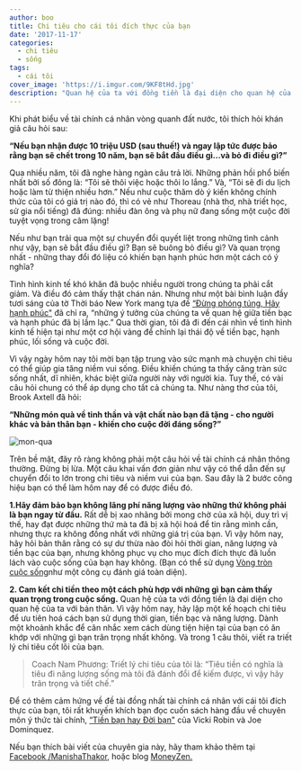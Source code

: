 ```yaml
---
author: boo
title: Chi tiêu cho cái tôi đích thực của bạn
date: '2017-11-17'
categories:
  - chi tiêu
  - sống
tags:
  - cái tôi
cover_image: 'https://i.imgur.com/9KF8tHd.jpg'
description: "Quan hệ của ta với đồng tiền là đại diện cho quan hệ của ta với bản thân. Bạn có đang chi tiêu cho những điều thực sự quan trọng?"
---
```


Khi phát biểu về tài chính cá nhân vòng quanh đất nước, tôi thích hỏi khán giả câu hỏi sau:

**“Nếu bạn nhận được 10 triệu USD (sau thuế!) và ngay lập tức được bảo rằng bạn sẽ chết trong 10 năm, bạn sẽ bắt đầu điều gì...và bỏ đi điều gì?”**

Qua nhiều năm, tôi đã nghe hàng ngàn câu trả lời. Những phản hồi phổ biến nhất bởi số đông là: “Tôi sẽ thôi việc hoặc thôi lo lắng.” Và, “Tôi sẽ đi du lịch hoặc làm từ thiện nhiều hơn.” Nếu như cuộc thăm dò ý kiến không chính thức của tôi có giá trị nào đó, thì có vẻ như Thoreau (nhà thơ, nhà triết học, sử gia nổi tiếng) đã đúng: nhiều đàn ông và phụ nữ đang sống một cuộc đời tuyệt vọng trong câm lặng!

Nếu như bạn trải qua một sự chuyển đổi quyết liệt trong những tình cảnh như vậy, bạn sẽ bắt đầu điều gì? Bạn sẽ buông bỏ điều gì? Và quan trọng nhất - những thay đổi đó liệu có khiến bạn hạnh phúc hơn một cách có ý nghĩa?

Tình hình kinh tế khó khăn đã buộc nhiều người trong chúng ta phải cắt giảm. Và điều đó cảm thấy thật chán nản. Nhưng như một bài bình luận đầy tươi sáng của tờ Thời báo New York mang tựa đề [“Đừng phóng túng, Hãy hạnh phúc"](http://www.nytimes.com/2012/07/08/opinion/sunday/dont-indulge-be-happy.html?_r=2&emc=eta1&) đã chỉ ra, “những ý tưởng của chúng ta về quan hệ giữa tiền bạc và hạnh phúc đã bị lầm lạc.” Qua thời gian, tôi đã đi đến cái nhìn về tình hình kinh tế hiện tại như một cơ hội vàng để chỉnh lại thái độ về tiền bạc, hạnh phúc, lối sống và cuộc đời.

Vì vậy ngày hôm nay tôi mời bạn tập trung vào sức mạnh mà chuyện chi tiêu có thể giúp gia tăng niềm vui sống. Điều khiến chúng ta thấy căng tràn sức sống nhất, dĩ nhiên, khác biệt giữa người này với người kia. Tuy thế, có vài câu hỏi chung có thể áp dụng cho tất cả chúng ta. Như nàng thơ của tôi, Brook Axtell đã hỏi:

**“Những món quà về tinh thần và vật chất nào bạn đã tặng - cho người khác và bản thân bạn - khiến cho cuộc đời đáng sống?”**

![mon-qua]({{site.baseurl}}/https://imgur.com/qIUnDgQ)

Trên bề mặt, đây rõ ràng không phải một câu hỏi về tài chính cá nhân thông thường. Đừng bị lừa. Một câu khai vấn đơn giản như vậy có thể dẫn đến sự chuyển đổi to lớn trong chi tiêu và niềm vui của bạn. Sau đây là 2 bước công hiệu bạn có thể làm hôm nay để có được điều đó.

**1.Hãy đảm bảo bạn không lãng phí năng lượng vào những thứ không phải là bạn ngay từ đầu.**
Rất dễ bị xao nhãng bởi mong chờ của xã hội, duy trì vị thế, hay đạt được những thứ mà ta đã bị xã hội hoá để tin rằng mình cần, nhưng thực ra không đồng nhất với những giá trị của bạn. Vì vậy hôm nay, hãy hỏi bản thân rằng có sự dư thừa nào đòi hỏi thời gian, năng lượng và tiền bạc của bạn, nhưng không phục vụ cho mục đích đích thực đã luồn lách vào cuộc sống của bạn hay không. (Bạn có thể sử dụng [Vòng tròn cuộc sống]( "https://coachnamphuong.com/posts/vong-tron-cuoc-song-cong-cu-danh-gia-suc-khoe-cua-health-coach/")như một công cụ đánh giá toàn diện).

**2. Cam kết chi tiền theo một cách phù hợp với những gì bạn cảm thấy quan trọng trong cuộc sống.** Quan hệ của ta với đồng tiền là đại diện cho quan hệ của ta với bản thân. Vì vậy hôm nay, hãy lập một kế hoạch chi tiêu để ưu tiên hoá cách bạn sử dụng thời gian, tiền bạc và năng lượng. Dành một khoảnh khắc để cân nhắc xem cách dùng tiện hiện tại của bạn có ăn khớp với những gì bạn trân trọng nhất không. Và trong 1 câu thôi, viết ra triết lý chi tiêu cốt lõi của bạn.


> Coach Nam Phương: Triết lý chi tiêu của tôi là: “Tiêu tiền có nghĩa là tiêu đi năng lượng sống mà tôi đã đánh đổi để kiếm được, vì vậy hãy trân trọng và tiết chế.”

Để có thêm cảm hứng về đề tài đồng nhất tài chính cá nhân với cái tôi đích thực của bạn, tôi rất khuyến khích bạn đọc cuốn sách hàng đầu về chuyên môn ý thức tài chính, [“Tiền bạn hay Đời bạn"](https://www.amazon.com/Your-Money-Life-Transforming-Relationship/dp/0143115766/ref=sr_1_1?s=books&ie=UTF8&qid=1352443087&sr=1-1&keywords=your+money+or+your+life) của Vicki Robin và Joe Dominquez.


Nếu bạn thích bài viết của chuyên gia này, hãy tham khảo thêm tại [Facebook /ManishaThakor](http://www.facebook.com/ManishaThakor), hoặc blog [MoneyZen.](http://www.moneyzen.com/)
